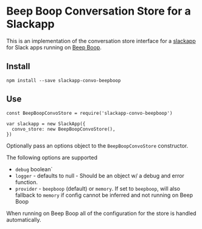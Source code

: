Beep Boop Conversation Store for a Slackapp
===========================================

This is an implementation of the conversation store interface for a
[slackapp](https://github.com/BeepBoopHQ/slackapp-js) for Slack apps running on
[Beep Boop](https://beepboophq.com).

## Install

```
npm install --save slackapp-convo-beepboop
```

## Use

```
const BeepBoopConvoStore = require('slackapp-convo-beepboop')

var slackapp = new SlackApp({
  convo_store: new BeepBoopConvoStore(),
})
```

Optionally pass an options object to the `BeepBoopConvoStore` constructor.

The following options are supported
- `debug` boolean`
- `logger` - defaults to null - Should be an object w/ a debug and error function.
- `provider` - `beepboop` (default) or `memory`. If set to `beepboop`, will also fallback to `memory`
   if config cannot be inferred and not running on Beep Boop

When running on Beep Boop all of the configuration for the store is handled automatically.
